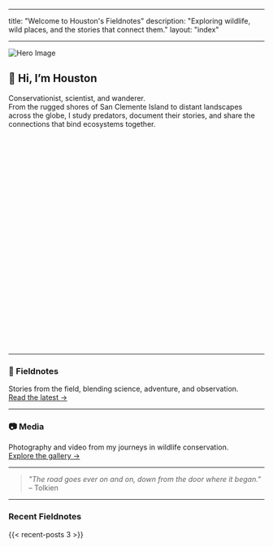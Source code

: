 
---
title: "Welcome to Houston's Fieldnotes"
description: "Exploring wildlife, wild places, and the stories that connect them."
layout: "index"

---

![Hero Image](/img/MTs.jpg)

## 👋 Hi, I’m Houston

Conservationist, scientist, and wanderer.  
From the rugged shores of San Clemente Island to distant landscapes across the globe, I study predators, document their stories, and share the connections that bind ecosystems together.

<div id="storymap" style="height: 400px; margin-bottom: 30px;"></div>

<script>
  var map = L.map('storymap').setView([34.05, -118.25], 8); // center to your location

  L.tileLayer('https://{s}.tile.openstreetmap.org/{z}/{x}/{y}.png', {
    attribution: '&copy; OpenStreetMap contributors'
  }).addTo(map);

  // Example marker
  L.marker([34.05, -118.25]).addTo(map)
    .bindPopup('This is Los Angeles')
    .openPopup();
</script>

---

### 📓 Fieldnotes
Stories from the field, blending science, adventure, and observation.  
[Read the latest →](/fieldnotes/)

---

### 📷 Media
Photography and video from my journeys in wildlife conservation.  
[Explore the gallery →](/media/)

---

> *"The road goes ever on and on, down from the door where it began."* – Tolkien

---

### Recent Fieldnotes
{{< recent-posts 3 >}}
